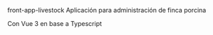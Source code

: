 front-app-livestock
Aplicación para administración de finca porcina

Con Vue 3 en base a Typescript
